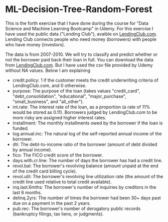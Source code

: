 # ML-Decision-Tree-Random-Forest
This is the forth exercise that I have done during the course for "Data Science and Machine Learning Bootcamp" in Udemy.
For this exercise I have used the public data ("Lending Club"), avaible on [LendingClub.com](www.lendingclub.com). 
Lending Club connects people who need money (borrowers) with people who have money (investors).

The data is from 2007-2010. We will try to classify and predict whether or not the borrower paid back their loan in full. You can download the data from [LendingClub.com](www.lendingclub.com). But I have used the csv file provided by Udemy without NA values.
Below I am explaining 
* credit.policy: 1 if the customer meets the credit underwriting criteria of LendingClub.com, and 0 otherwise.
* purpose: The purpose of the loan (takes values "credit_card", "debt_consolidation", "educational", "major_purchase", "small_business", and "all_other").
* int.rate: The interest rate of the loan, as a proportion (a rate of 11% would be stored as 0.11). Borrowers judged by LendingClub.com to be more risky are assigned higher interest rates.
* installment: The monthly installments owed by the borrower if the loan is funded.
* log.annual.inc: The natural log of the self-reported annual income of the borrower.
* dti: The debt-to-income ratio of the borrower (amount of debt divided by annual income).
* fico: The FICO credit score of the borrower.
* days.with.cr.line: The number of days the borrower has had a credit line.
* revol.bal: The borrower's revolving balance (amount unpaid at the end of the credit card billing cycle).
* revol.util: The borrower's revolving line utilization rate (the amount of the credit line used relative to total credit available).
* inq.last.6mths: The borrower's number of inquiries by creditors in the last 6 months.
* delinq.2yrs: The number of times the borrower had been 30+ days past due on a payment in the past 2 years.
* pub.rec: The borrower's number of derogatory public records (bankruptcy filings, tax liens, or judgments).
